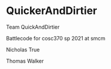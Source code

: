 # QuickerAndDirtier
Team QuickAndDirtier

Battlecode for cosc370 sp 2021 at smcm

Nicholas True

Thomas Walker

